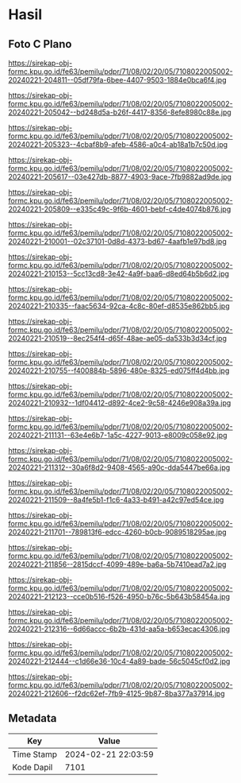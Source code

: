 # Hasil

## Foto C Plano

https://sirekap-obj-formc.kpu.go.id/fe63/pemilu/pdpr/71/08/02/20/05/7108022005002-20240221-204811--05df79fa-6bee-4407-9503-1884e0bca6f4.jpg

https://sirekap-obj-formc.kpu.go.id/fe63/pemilu/pdpr/71/08/02/20/05/7108022005002-20240221-205042--bd248d5a-b26f-4417-8356-8efe8980c88e.jpg

https://sirekap-obj-formc.kpu.go.id/fe63/pemilu/pdpr/71/08/02/20/05/7108022005002-20240221-205323--4cbaf8b9-afeb-4586-a0c4-ab18a1b7c50d.jpg

https://sirekap-obj-formc.kpu.go.id/fe63/pemilu/pdpr/71/08/02/20/05/7108022005002-20240221-205617--03e427db-8877-4903-9ace-7fb9882ad9de.jpg

https://sirekap-obj-formc.kpu.go.id/fe63/pemilu/pdpr/71/08/02/20/05/7108022005002-20240221-205809--e335c49c-9f6b-4601-bebf-c4de4074b876.jpg

https://sirekap-obj-formc.kpu.go.id/fe63/pemilu/pdpr/71/08/02/20/05/7108022005002-20240221-210001--02c37101-0d8d-4373-bd67-4aafb1e97bd8.jpg

https://sirekap-obj-formc.kpu.go.id/fe63/pemilu/pdpr/71/08/02/20/05/7108022005002-20240221-210153--5cc13cd8-3e42-4a9f-baa6-d8ed64b5b6d2.jpg

https://sirekap-obj-formc.kpu.go.id/fe63/pemilu/pdpr/71/08/02/20/05/7108022005002-20240221-210335--faac5634-92ca-4c8c-80ef-d8535e862bb5.jpg

https://sirekap-obj-formc.kpu.go.id/fe63/pemilu/pdpr/71/08/02/20/05/7108022005002-20240221-210519--8ec254f4-d65f-48ae-ae05-da533b3d34cf.jpg

https://sirekap-obj-formc.kpu.go.id/fe63/pemilu/pdpr/71/08/02/20/05/7108022005002-20240221-210755--f400884b-5896-480e-8325-ed075ff4d4bb.jpg

https://sirekap-obj-formc.kpu.go.id/fe63/pemilu/pdpr/71/08/02/20/05/7108022005002-20240221-210932--1df04412-d892-4ce2-9c58-4246e908a39a.jpg

https://sirekap-obj-formc.kpu.go.id/fe63/pemilu/pdpr/71/08/02/20/05/7108022005002-20240221-211131--63e4e6b7-1a5c-4227-9013-e8009c058e92.jpg

https://sirekap-obj-formc.kpu.go.id/fe63/pemilu/pdpr/71/08/02/20/05/7108022005002-20240221-211312--30a6f8d2-9408-4565-a90c-dda5447be66a.jpg

https://sirekap-obj-formc.kpu.go.id/fe63/pemilu/pdpr/71/08/02/20/05/7108022005002-20240221-211509--8a4fe5b1-f1c6-4a33-b491-a42c97ed54ce.jpg

https://sirekap-obj-formc.kpu.go.id/fe63/pemilu/pdpr/71/08/02/20/05/7108022005002-20240221-211701--789813f6-edcc-4260-b0cb-9089518295ae.jpg

https://sirekap-obj-formc.kpu.go.id/fe63/pemilu/pdpr/71/08/02/20/05/7108022005002-20240221-211856--2815dccf-4099-489e-ba6a-5b7410ead7a2.jpg

https://sirekap-obj-formc.kpu.go.id/fe63/pemilu/pdpr/71/08/02/20/05/7108022005002-20240221-212123--cce0b516-f526-4950-b76c-5b643b58454a.jpg

https://sirekap-obj-formc.kpu.go.id/fe63/pemilu/pdpr/71/08/02/20/05/7108022005002-20240221-212316--6d66accc-6b2b-431d-aa5a-b653ecac4306.jpg

https://sirekap-obj-formc.kpu.go.id/fe63/pemilu/pdpr/71/08/02/20/05/7108022005002-20240221-212444--c1d66e36-10c4-4a89-bade-56c5045cf0d2.jpg

https://sirekap-obj-formc.kpu.go.id/fe63/pemilu/pdpr/71/08/02/20/05/7108022005002-20240221-212606--f2dc62ef-7fb9-4125-9b87-8ba377a37914.jpg


## Metadata

| Key        | Value               |
| ---------- | ------------------- |
| Time Stamp | 2024-02-21 22:03:59 |
| Kode Dapil | 7101                |



